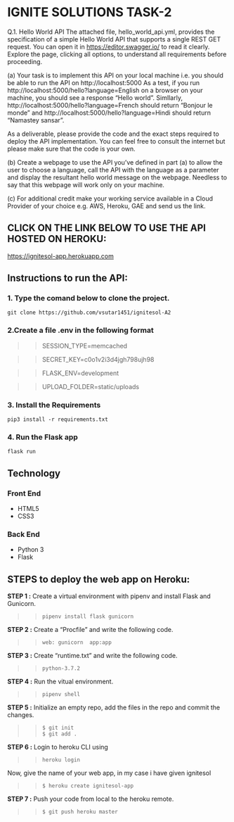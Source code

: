 # IGNITE SOLUTIONS TASK-2

Q.1. Hello World API
The attached file, hello_world_api.yml, provides the specification of a simple Hello World API that supports a single REST
GET request. You can open it in https://editor.swagger.io/ to read it clearly. Explore the page, clicking all options, to
understand all requirements before proceeding.  

(a) Your task is to implement this API on your local machine i.e. you should be able to run the API on http://localhost:5000
As a test, if you run http://localhost:5000/hello?language=English on a browser on your machine, you should see a
response “Hello world”. SimIlarly, http://localhost:5000/hello?language=French should return “Bonjour le
monde” and http://localhost:5000/hello?language=Hindi should return “Namastey sansar”.  

As a deliverable, please provide the code and the exact steps required to deploy the API implementation. You can
feel free to consult the internet but please make sure that the code is your own.  

(b) Create a webpage to use the API you’ve defined in part (a) to allow the user to choose a language, call the API with
the language as a parameter and display the resultant hello world message on the webpage. Needless to say that
this webpage will work only on your machine.  

(c) For additional credit make your working service available in a Cloud Provider of your choice e.g. AWS, Heroku,
GAE and send us the link.  

## CLICK ON THE LINK BELOW TO USE THE API HOSTED ON HEROKU:</br>
https://ignitesol-app.herokuapp.com  
## Instructions to run the API:  
### 1. Type the comand below to clone the project.  
`git clone https://github.com/vsutar1451/ignitesol-A2`  

### 2.Create a file .env in the following format  

>>SESSION_TYPE=memcached

>>SECRET_KEY=c0o1v2i3d4jgh798ujh98 

>>FLASK_ENV=development

>>UPLOAD_FOLDER=static/uploads





### 3. Install the Requirements
`pip3 install -r requirements.txt`  
### 4. Run the Flask app
`flask run` 

## Technology  

### Front End
- HTML5
- CSS3  

### Back End
- Python 3
- Flask  



  
## STEPS to deploy the web app on Heroku:
**STEP 1 :** Create a virtual environment with pipenv and install Flask and Gunicorn.</br>
>>`pipenv install flask gunicorn` 

**STEP 2 :** Create a “Procfile” and write the following code.</br>
>> `web: gunicorn  app:app` 

**STEP 3 :** Create “runtime.txt” and write the following code.</br>
>> `python-3.7.2` 


**STEP 4 :** Run the vitual environment.</br>
>> `pipenv shell` 

**STEP 5 :** Initialize an empty repo, add the files in the repo and commit the changes.</br>
>> `$ git init` </br>
>> `$ git add .`  

**STEP 6 :** Login to heroku CLI using</br>
>> `heroku login`  </br>

Now, give the name of your web app, in my case i have given ignitesol</br>
>> `$ heroku create ignitesol-app`  

**STEP 7 :** Push your code from local to the heroku remote.</br>
>> `$ git push heroku master`  







